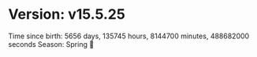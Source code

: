 # Version: v15.5.25
Time since birth: 5656 days, 135745 hours, 8144700 minutes, 488682000 seconds
Season: Spring 🌸
